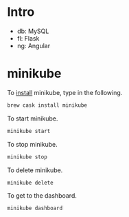 # Intro

* db: MySQL
* fl: Flask
* ng: Angular

# minikube

To [install](https://kubernetes.io/docs/tasks/tools/install-minikube/) minikube, type in the following.

```bash
brew cask install minikube
```

To start minikube.

```bash
minikube start
```

To stop minikube.

```bash
minikube stop
```

To delete minikube.

```bash
minikube delete
```

To get to the dashboard.

```bash
minikube dashboard
```